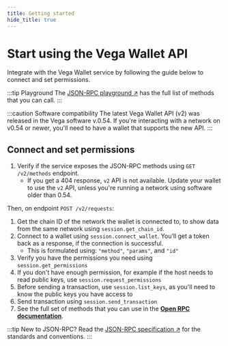```yaml
---
title: Getting started
hide_title: true
---
```


# Start using the Vega Wallet API
Integrate with the Vega Wallet service by following the guide below to connect and set permissions.

:::tip Playground
The [JSON-RPC playground  ↗](https://playground.open-rpc.org/?url=https://raw.githubusercontent.com/vegaprotocol/vega/develop/wallet/api/openrpc.json&uiSchema[appBar][ui:splitView]=false&uiSchema[appBar][ui:input]=false&uiSchema[appBar][ui:examplesDropdown]=false) has the full list of methods that you can call.
:::

:::caution Software compatibility
The latest Vega Wallet API (v2) was released in the Vega software v.0.54. If you're interacting with a network on v0.54 or newer, you'll need to have a wallet that supports the new API. 
:::

## Connect and set permissions
1. Verify if the service exposes the JSON-RPC methods using `GET /v2/methods` endpoint.
   * If you get a 404 response, `v2` API is not available. Update your wallet to use the `v2` API, unless you're running a network using software older than 0.54.

Then, on endpoint `POST /v2/requests`:
1. Get the chain ID of the network the wallet is connected to, to show data from the same network using `session.get_chain_id`.
2. Connect to a wallet using `session.connect_wallet`. You’ll get a token back as a response, if the connection is successful.
   * This is formulated using: `"method"`, `"params"`, and `"id"`
3. Verify you have the permissions you need using `session.get_permissions`
4. If you don't have enough permission, for example if the host needs to read public keys, use `session.request_permissions`
5. Before sending a transaction, use `session.list_keys`, as you'll need to know the public keys you have access to
6. Send transaction using `session.send_transaction`
7. See the full set of methods that you can use in the **[Open RPC documentation](./openrpc.md)**.

:::tip New to JSON-RPC?
Read the [JSON-RPC specification ↗](https://www.jsonrpc.org/specification) for the standards and conventions.
:::